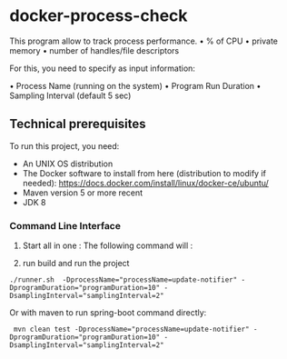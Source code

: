 
# docker-process-check

This program allow to track process performance.
•	% of CPU
•	private memory
•	number of handles/file descriptors


For this, you need to specify as input information:

•	Process Name (running on the system)
•	Program Run Duration
•	Sampling Interval (default 5 sec)



## Technical prerequisites

To run this project, you need:

* An UNIX OS distribution
* The Docker software to install from here (distribution to modify if needed): https://docs.docker.com/install/linux/docker-ce/ubuntu/
* Maven version 5 or more recent
* JDK 8

 ### Command Line Interface
1. Start all in one : 
The following command will :

1. run build and run the project
 ```
./runner.sh  -DprocessName="processName=update-notifier" -DprogramDuration="programDuration=10" -DsamplingInterval="samplingInterval=2" 
 ```

Or with maven to run spring-boot command directly:
```
 mvn clean test -DprocessName="processName=update-notifier" -DprogramDuration="programDuration=10" -DsamplingInterval="samplingInterval=2" 
``` 
